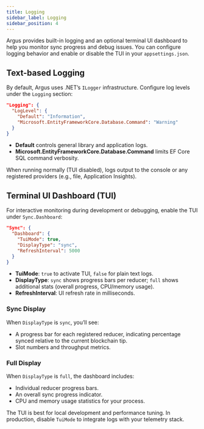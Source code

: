 ```yaml
---
title: Logging
sidebar_label: Logging
sidebar_position: 4
---
```


Argus provides built-in logging and an optional terminal UI dashboard to help you monitor sync progress and debug issues. You can configure logging behavior and enable or disable the TUI in your `appsettings.json`.

## Text-based Logging

By default, Argus uses .NET’s `ILogger` infrastructure. Configure log levels under the `Logging` section:

```json
"Logging": {
  "LogLevel": {
    "Default": "Information",
    "Microsoft.EntityFrameworkCore.Database.Command": "Warning"
  }
}
```

- **Default** controls general library and application logs.
- **Microsoft.EntityFrameworkCore.Database.Command** limits EF Core SQL command verbosity.

When running normally (TUI disabled), logs output to the console or any registered providers (e.g., file, Application Insights).

## Terminal UI Dashboard (TUI)

For interactive monitoring during development or debugging, enable the TUI under `Sync.Dashboard`:

```json
"Sync": {
  "Dashboard": {
    "TuiMode": true,
    "DisplayType": "sync",
    "RefreshInterval": 5000
  }
}
```

- **TuiMode**: `true` to activate TUI, `false` for plain text logs.
- **DisplayType**: `sync` shows progress bars per reducer; `full` shows additional stats (overall progress, CPU/memory usage).
- **RefreshInterval**: UI refresh rate in milliseconds.

### Sync Display

When `DisplayType` is `sync`, you’ll see:

- A progress bar for each registered reducer, indicating percentage synced relative to the current blockchain tip.
- Slot numbers and throughput metrics.

### Full Display

When `DisplayType` is `full`, the dashboard includes:

- Individual reducer progress bars.
- An overall sync progress indicator.
- CPU and memory usage statistics for your process.

The TUI is best for local development and performance tuning. In production, disable `TuiMode` to integrate logs with your telemetry stack.
